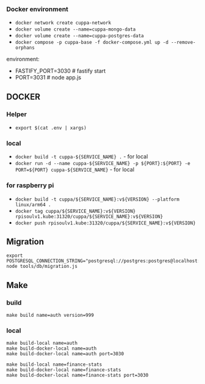 ### Docker environment

- `docker network create cuppa-network`
- `docker volume create --name=cuppa-mongo-data`
- `docker volume create --name=cuppa-postgres-data`
- `docker compose -p cuppa-base -f docker-compose.yml up -d --remove-orphans`

environment:
- FASTIFY_PORT=3030 # fastify start
- PORT=3031 # node app.js

## DOCKER

### Helper
 - `export $(cat .env | xargs)`

### local
- `docker build -t cuppa-${SERVICE_NAME} .` - for local
- `docker run -d --name cuppa-${SERVICE_NAME} -p ${PORT}:${PORT} -e PORT=${PORT} cuppa-${SERVICE_NAME}` - for local

### for raspberry pi

- `docker build -t cuppa/${SERVICE_NAME}:v${VERSION} --platform linux/arm64 .`
- `docker tag cuppa/${SERVICE_NAME}:v${VERSION} rpisoulv1.kube:31320/cuppa/${SERVICE_NAME}:v${VERSION}`
- `docker push rpisoulv1.kube:31320/cuppa/${SERVICE_NAME}:v${VERSION}`


## Migration

```shell
export POSTGRESQL_CONNECTION_STRING="postgresql://postgres:postgres@localhost:5432/postgres"
node tools/db/migration.js
```

## Make


### build

```
make build name=auth version=999
```

### local
```
make build-local name=auth
make build-docker-local name=auth
make build-docker-local name=auth port=3030

make build-local name=finance-stats
make build-docker-local name=finance-stats
make build-docker-local name=finance-stats port=3030
```
